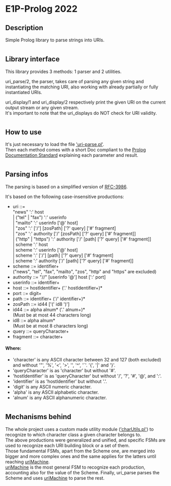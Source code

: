 # E1P-Prolog 2022

## Description
Simple Prolog library to parse strings into URIs.
#

## Library interface
This library provides 3 methods: 1 parser and 2 utilities.

uri_parse/2, the parser, takes care of parsing any given string and
instantiating the matching URI, also working with already partially or fully
instantiated URIs.

uri_display/1 and uri_display/2 respectively print the given URI on
the current output stream or any given stream.  
It's important to note that the uri_displays do NOT check for URI validity.
#

## How to use
It's just necessary to load the file ['uri-parse.pl'].  
Then each method comes with a short Doc compliant to the
[Prolog Documentation Standard] explaining each parameter and result.
#

## Parsing infos
The parsing is based on a simplified version of [RFC-3986].

It's based on the following case-insensitive productions:
- uri ::=  
	"news" ':' host  
	| ("tel" | "fax") ':' userinfo  
	| "mailto" ':' userinfo ['@' host]  
	| "zos" ':' ['/'] [zosPath] ['?' query] ['#' fragment]  
	| "zos" ':' authority ['/' [zosPath] ['?' query] ['#' fragment]]  
	| ("http" | "https") ':' authority ['/' [path] ['?' query] ['#' fragment]]  
	| scheme ':' host  
	| scheme ':' userinfo ['@' host]  
	| scheme ':' ['/'] [path] ['?' query] ['#' fragment]  
	| scheme ':' authority ['/' [path] ['?' query] ['#' fragment]]
- scheme ::= identifier+  
	("news", "tel", "fax", "mailto", "zos", "http" and "https" are excluded)
- authority ::= "//" [userinfo '@'] host [':' port]
- userinfo ::= identifier+
- host ::= hostIdentifier+ ('.' hostIdentifier+)*
- port ::= digit+
- path ::= identifier+ ('/' identifier+)*
- zosPath ::= id44 ['(' id8 ')']
- id44 ::= alpha alnum* ('.' alnum+)*  
	(Must be at most 44 characters long)
- id8 ::= alpha alnum*  
	(Must be at most 8 characters long)
- query ::= queryCharacter+
- fragment ::= character+  
#### Where:
- 'character' is any ASCII character between 32 and 127 (both excluded) and
without '"', '%', '<', '>', '\', '^', '`'. '{', '|' and '}'.
- 'queryCharacter' is as 'character' but without '#'.
- 'hostIdentifier' is as 'queryCharacter' but without  '/', '?', '#', '@',
and ':'.
- 'identifier' is as 'hostIdentifier' but without '.'.
- 'digit' is any ASCII numeric character.
- 'alpha' is any ASCII alphabetic character.
- 'alnum' is any ASCII alphanumeric character.
#

## Mechanisms behind
The whole project uses a custom made utility module (['charUtils.pl']) to
recognize to which character class a given character belongs to.  
The above productions were generalized and unified, and specific FSMs are used
to recognize each URI building block or a set of them.  
Those fundamental FSMs, apart from the Scheme one, are merged into bigger and
more complex ones and the same applies for the latters until reaching
[uriMachine].  
[uriMachine] is the most general FSM to recognize each production, accounting
also for the value of the Scheme.
Finally, uri_parse parses the Scheme and uses [uriMachine] to parse the rest.

[RFC-3986]: https://datatracker.ietf.org/doc/html/rfc3986
['uri-parse.pl']: ./uri-parse.pl
[Prolog Documentation Standard]:
https://www.swi-prolog.org/pldoc/doc_for?object=section(%27packages/pldoc.html%27)
['charUtils.pl']: ./charUtils.pl
[uriMachine]: ./uriMachine.pl
